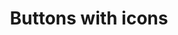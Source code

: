 ---
title: Buttons with icons
category: Application
paid: true
isActive: true
ltr: {"preview":"function App() {\n  return /*#__PURE__*/React.createElement(\"div\", {\n    className: \"btns-container\"\n  }, /*#__PURE__*/React.createElement(\"button\", {\n    className: \"flex items-center gap-2 px-3 py-1.5 text-sm text-indigo-600 duration-150 bg-indigo-50 rounded-lg hover:bg-indigo-100 active:bg-indigo-200\"\n  }, /*#__PURE__*/React.createElement(\"svg\", {\n    xmlns: \"http://www.w3.org/2000/svg\",\n    viewBox: \"0 0 24 24\",\n    fill: \"currentColor\",\n    className: \"w-4 h-4\"\n  }, /*#__PURE__*/React.createElement(\"path\", {\n    fillRule: \"evenodd\",\n    d: \"M6.32 2.577a49.255 49.255 0 0111.36 0c1.497.174 2.57 1.46 2.57 2.93V21a.75.75 0 01-1.085.67L12 18.089l-7.165 3.583A.75.75 0 013.75 21V5.507c0-1.47 1.073-2.756 2.57-2.93z\",\n    clipRule: \"evenodd\"\n  })), \"Button\"), /*#__PURE__*/React.createElement(\"button\", {\n    className: \"flex items-center gap-2 px-4 py-2 text-indigo-600 bg-indigo-50 rounded-lg duration-150 hover:bg-indigo-100 active:bg-indigo-200\"\n  }, /*#__PURE__*/React.createElement(\"svg\", {\n    xmlns: \"http://www.w3.org/2000/svg\",\n    viewBox: \"0 0 24 24\",\n    fill: \"currentColor\",\n    className: \"w-5 h-5\"\n  }, /*#__PURE__*/React.createElement(\"path\", {\n    fillRule: \"evenodd\",\n    d: \"M6.32 2.577a49.255 49.255 0 0111.36 0c1.497.174 2.57 1.46 2.57 2.93V21a.75.75 0 01-1.085.67L12 18.089l-7.165 3.583A.75.75 0 013.75 21V5.507c0-1.47 1.073-2.756 2.57-2.93z\",\n    clipRule: \"evenodd\"\n  })), \"Button\"), /*#__PURE__*/React.createElement(\"button\", {\n    className: \"flex items-center gap-2 px-5 py-3 text-indigo-600 duration-150 bg-indigo-50 rounded-lg hover:bg-indigo-100 active:bg-indigo-200\"\n  }, /*#__PURE__*/React.createElement(\"svg\", {\n    xmlns: \"http://www.w3.org/2000/svg\",\n    viewBox: \"0 0 24 24\",\n    fill: \"currentColor\",\n    className: \"w-6 h-6\"\n  }, /*#__PURE__*/React.createElement(\"path\", {\n    fillRule: \"evenodd\",\n    d: \"M6.32 2.577a49.255 49.255 0 0111.36 0c1.497.174 2.57 1.46 2.57 2.93V21a.75.75 0 01-1.085.67L12 18.089l-7.165 3.583A.75.75 0 013.75 21V5.507c0-1.47 1.073-2.756 2.57-2.93z\",\n    clipRule: \"evenodd\"\n  })), \"Button\"), /*#__PURE__*/React.createElement(\"button\", {\n    className: \"flex items-center gap-2 px-6 py-3.5 text-indigo-600 bg-indigo-50 rounded-lg duration-150 hover:bg-indigo-100 active:bg-indigo-200\"\n  }, /*#__PURE__*/React.createElement(\"svg\", {\n    xmlns: \"http://www.w3.org/2000/svg\",\n    viewBox: \"0 0 24 24\",\n    fill: \"currentColor\",\n    className: \"w-6 h-6\"\n  }, /*#__PURE__*/React.createElement(\"path\", {\n    fillRule: \"evenodd\",\n    d: \"M6.32 2.577a49.255 49.255 0 0111.36 0c1.497.174 2.57 1.46 2.57 2.93V21a.75.75 0 01-1.085.67L12 18.089l-7.165 3.583A.75.75 0 013.75 21V5.507c0-1.47 1.073-2.756 2.57-2.93z\",\n    clipRule: \"evenodd\"\n  })), \"Button\"), /*#__PURE__*/React.createElement(\"button\", {\n    className: \"flex items-center gap-2 px-7 py-4 text-indigo-600 duration-150 bg-indigo-50 rounded-lg hover:bg-indigo-100 active:bg-indigo-200\"\n  }, /*#__PURE__*/React.createElement(\"svg\", {\n    xmlns: \"http://www.w3.org/2000/svg\",\n    viewBox: \"0 0 24 24\",\n    fill: \"currentColor\",\n    className: \"w-6 h-6\"\n  }, /*#__PURE__*/React.createElement(\"path\", {\n    fillRule: \"evenodd\",\n    d: \"M6.32 2.577a49.255 49.255 0 0111.36 0c1.497.174 2.57 1.46 2.57 2.93V21a.75.75 0 01-1.085.67L12 18.089l-7.165 3.583A.75.75 0 013.75 21V5.507c0-1.47 1.073-2.756 2.57-2.93z\",\n    clipRule: \"evenodd\"\n  })), \"Button\"));\n}","vue":{"vueTail":[],"vueCss":[]},"react":{"jsxCss":[],"jsxTail":[{"code":"// sm\n<button\n    className=\"flex items-center gap-2 px-3 py-1.5 text-sm text-indigo-600 duration-150 bg-indigo-50 rounded-lg hover:bg-indigo-100 active:bg-indigo-200\"\n>\n    <svg xmlns=\"http://www.w3.org/2000/svg\" viewBox=\"0 0 24 24\" fill=\"currentColor\" className=\"w-4 h-4\">\n        <path fillRule=\"evenodd\" d=\"M6.32 2.577a49.255 49.255 0 0111.36 0c1.497.174 2.57 1.46 2.57 2.93V21a.75.75 0 01-1.085.67L12 18.089l-7.165 3.583A.75.75 0 013.75 21V5.507c0-1.47 1.073-2.756 2.57-2.93z\" clipRule=\"evenodd\" />\n    </svg>\n    Button\n</button>\n\n// default\n<button\n    className=\"flex items-center gap-2 px-4 py-2 text-indigo-600 bg-indigo-50 rounded-lg duration-150 hover:bg-indigo-100 active:bg-indigo-200\"\n>\n    <svg xmlns=\"http://www.w3.org/2000/svg\" viewBox=\"0 0 24 24\" fill=\"currentColor\" className=\"w-5 h-5\">\n        <path fillRule=\"evenodd\" d=\"M6.32 2.577a49.255 49.255 0 0111.36 0c1.497.174 2.57 1.46 2.57 2.93V21a.75.75 0 01-1.085.67L12 18.089l-7.165 3.583A.75.75 0 013.75 21V5.507c0-1.47 1.073-2.756 2.57-2.93z\" clipRule=\"evenodd\" />\n    </svg>\n    Button\n</button>\n\n// md\n<button\n    className=\"flex items-center gap-2 px-5 py-3 text-indigo-600 duration-150 bg-indigo-50 rounded-lg hover:bg-indigo-100 active:bg-indigo-200\"\n>\n    <svg xmlns=\"http://www.w3.org/2000/svg\" viewBox=\"0 0 24 24\" fill=\"currentColor\" className=\"w-6 h-6\">\n        <path fillRule=\"evenodd\" d=\"M6.32 2.577a49.255 49.255 0 0111.36 0c1.497.174 2.57 1.46 2.57 2.93V21a.75.75 0 01-1.085.67L12 18.089l-7.165 3.583A.75.75 0 013.75 21V5.507c0-1.47 1.073-2.756 2.57-2.93z\" clipRule=\"evenodd\" />\n    </svg>\n    Button\n</button>\n\n// lg\n<button\n    className=\"flex items-center gap-2 px-6 py-3.5 text-indigo-600 bg-indigo-50 rounded-lg duration-150 hover:bg-indigo-100 active:bg-indigo-200\"\n>\n    <svg xmlns=\"http://www.w3.org/2000/svg\" viewBox=\"0 0 24 24\" fill=\"currentColor\" className=\"w-6 h-6\">\n        <path fillRule=\"evenodd\" d=\"M6.32 2.577a49.255 49.255 0 0111.36 0c1.497.174 2.57 1.46 2.57 2.93V21a.75.75 0 01-1.085.67L12 18.089l-7.165 3.583A.75.75 0 013.75 21V5.507c0-1.47 1.073-2.756 2.57-2.93z\" clipRule=\"evenodd\" />\n    </svg>\n    Button\n</button>\n\n// xl\n<button\n    className=\"flex items-center gap-2 px-7 py-4 text-indigo-600 duration-150 bg-indigo-50 rounded-lg hover:bg-indigo-100 active:bg-indigo-200\"\n>\n    <svg xmlns=\"http://www.w3.org/2000/svg\" viewBox=\"0 0 24 24\" fill=\"currentColor\" className=\"w-6 h-6\">\n        <path fillRule=\"evenodd\" d=\"M6.32 2.577a49.255 49.255 0 0111.36 0c1.497.174 2.57 1.46 2.57 2.93V21a.75.75 0 01-1.085.67L12 18.089l-7.165 3.583A.75.75 0 013.75 21V5.507c0-1.47 1.073-2.756 2.57-2.93z\" clipRule=\"evenodd\" />\n    </svg>\n    Button\n</button>","label":"App.jsx"}]}}
rtl: {"vue":{"vueCss":[],"vueTail":[]},"react":{"jsxCss":[],"jsxTail":[{"code":"// sm\n<button\n    className=\"flex items-center gap-2 px-3 py-1.5 text-sm text-indigo-600 duration-150 bg-indigo-50 rounded-lg hover:bg-indigo-100 active:bg-indigo-200\"\n>\n    <svg xmlns=\"http://www.w3.org/2000/svg\" viewBox=\"0 0 24 24\" fill=\"currentColor\" className=\"w-4 h-4\">\n        <path fillRule=\"evenodd\" d=\"M6.32 2.577a49.255 49.255 0 0111.36 0c1.497.174 2.57 1.46 2.57 2.93V21a.75.75 0 01-1.085.67L12 18.089l-7.165 3.583A.75.75 0 013.75 21V5.507c0-1.47 1.073-2.756 2.57-2.93z\" clipRule=\"evenodd\" />\n    </svg>\n    اضغط هنا\n</button>\n\n// default\n<button\n    className=\"flex items-center gap-2 px-4 py-2 text-indigo-600 bg-indigo-50 rounded-lg duration-150 hover:bg-indigo-100 active:bg-indigo-200\"\n>\n    <svg xmlns=\"http://www.w3.org/2000/svg\" viewBox=\"0 0 24 24\" fill=\"currentColor\" className=\"w-5 h-5\">\n        <path fillRule=\"evenodd\" d=\"M6.32 2.577a49.255 49.255 0 0111.36 0c1.497.174 2.57 1.46 2.57 2.93V21a.75.75 0 01-1.085.67L12 18.089l-7.165 3.583A.75.75 0 013.75 21V5.507c0-1.47 1.073-2.756 2.57-2.93z\" clipRule=\"evenodd\" />\n    </svg>\n    اضغط هنا\n</button>\n\n// md\n<button\n    className=\"flex items-center gap-2 px-5 py-3 text-indigo-600 duration-150 bg-indigo-50 rounded-lg hover:bg-indigo-100 active:bg-indigo-200\"\n>\n    <svg xmlns=\"http://www.w3.org/2000/svg\" viewBox=\"0 0 24 24\" fill=\"currentColor\" className=\"w-6 h-6\">\n        <path fillRule=\"evenodd\" d=\"M6.32 2.577a49.255 49.255 0 0111.36 0c1.497.174 2.57 1.46 2.57 2.93V21a.75.75 0 01-1.085.67L12 18.089l-7.165 3.583A.75.75 0 013.75 21V5.507c0-1.47 1.073-2.756 2.57-2.93z\" clipRule=\"evenodd\" />\n    </svg>\n    اضغط هنا\n</button>\n\n// lg\n<button\n    className=\"flex items-center gap-2 px-6 py-3.5 text-indigo-600 bg-indigo-50 rounded-lg duration-150 hover:bg-indigo-100 active:bg-indigo-200\"\n>\n    <svg xmlns=\"http://www.w3.org/2000/svg\" viewBox=\"0 0 24 24\" fill=\"currentColor\" className=\"w-6 h-6\">\n        <path fillRule=\"evenodd\" d=\"M6.32 2.577a49.255 49.255 0 0111.36 0c1.497.174 2.57 1.46 2.57 2.93V21a.75.75 0 01-1.085.67L12 18.089l-7.165 3.583A.75.75 0 013.75 21V5.507c0-1.47 1.073-2.756 2.57-2.93z\" clipRule=\"evenodd\" />\n    </svg>\n    اضغط هنا\n</button>\n\n// xl\n<button\n    className=\"flex items-center gap-2 px-7 py-4 text-indigo-600 duration-150 bg-indigo-50 rounded-lg hover:bg-indigo-100 active:bg-indigo-200\"\n>\n    <svg xmlns=\"http://www.w3.org/2000/svg\" viewBox=\"0 0 24 24\" fill=\"currentColor\" className=\"w-6 h-6\">\n        <path fillRule=\"evenodd\" d=\"M6.32 2.577a49.255 49.255 0 0111.36 0c1.497.174 2.57 1.46 2.57 2.93V21a.75.75 0 01-1.085.67L12 18.089l-7.165 3.583A.75.75 0 013.75 21V5.507c0-1.47 1.073-2.756 2.57-2.93z\" clipRule=\"evenodd\" />\n    </svg>\n    اضغط هنا\n</button>","label":"App.jsx"}]},"preview":"function App() {\n  return /*#__PURE__*/React.createElement(\"div\", {\n    className: \"btns-container\"\n  }, /*#__PURE__*/React.createElement(\"button\", {\n    className: \"flex items-center gap-2 px-3 py-1.5 text-sm text-indigo-600 duration-150 bg-indigo-50 rounded-lg hover:bg-indigo-100 active:bg-indigo-200\"\n  }, /*#__PURE__*/React.createElement(\"svg\", {\n    xmlns: \"http://www.w3.org/2000/svg\",\n    viewBox: \"0 0 24 24\",\n    fill: \"currentColor\",\n    className: \"w-4 h-4\"\n  }, /*#__PURE__*/React.createElement(\"path\", {\n    fillRule: \"evenodd\",\n    d: \"M6.32 2.577a49.255 49.255 0 0111.36 0c1.497.174 2.57 1.46 2.57 2.93V21a.75.75 0 01-1.085.67L12 18.089l-7.165 3.583A.75.75 0 013.75 21V5.507c0-1.47 1.073-2.756 2.57-2.93z\",\n    clipRule: \"evenodd\"\n  })), \"\\u0627\\u0636\\u063A\\u0637 \\u0647\\u0646\\u0627\"), /*#__PURE__*/React.createElement(\"button\", {\n    className: \"flex items-center gap-2 px-4 py-2 text-indigo-600 bg-indigo-50 rounded-lg duration-150 hover:bg-indigo-100 active:bg-indigo-200\"\n  }, /*#__PURE__*/React.createElement(\"svg\", {\n    xmlns: \"http://www.w3.org/2000/svg\",\n    viewBox: \"0 0 24 24\",\n    fill: \"currentColor\",\n    className: \"w-5 h-5\"\n  }, /*#__PURE__*/React.createElement(\"path\", {\n    fillRule: \"evenodd\",\n    d: \"M6.32 2.577a49.255 49.255 0 0111.36 0c1.497.174 2.57 1.46 2.57 2.93V21a.75.75 0 01-1.085.67L12 18.089l-7.165 3.583A.75.75 0 013.75 21V5.507c0-1.47 1.073-2.756 2.57-2.93z\",\n    clipRule: \"evenodd\"\n  })), \"\\u0627\\u0636\\u063A\\u0637 \\u0647\\u0646\\u0627\"), /*#__PURE__*/React.createElement(\"button\", {\n    className: \"flex items-center gap-2 px-5 py-3 text-indigo-600 duration-150 bg-indigo-50 rounded-lg hover:bg-indigo-100 active:bg-indigo-200\"\n  }, /*#__PURE__*/React.createElement(\"svg\", {\n    xmlns: \"http://www.w3.org/2000/svg\",\n    viewBox: \"0 0 24 24\",\n    fill: \"currentColor\",\n    className: \"w-6 h-6\"\n  }, /*#__PURE__*/React.createElement(\"path\", {\n    fillRule: \"evenodd\",\n    d: \"M6.32 2.577a49.255 49.255 0 0111.36 0c1.497.174 2.57 1.46 2.57 2.93V21a.75.75 0 01-1.085.67L12 18.089l-7.165 3.583A.75.75 0 013.75 21V5.507c0-1.47 1.073-2.756 2.57-2.93z\",\n    clipRule: \"evenodd\"\n  })), \"\\u0627\\u0636\\u063A\\u0637 \\u0647\\u0646\\u0627\"), /*#__PURE__*/React.createElement(\"button\", {\n    className: \"flex items-center gap-2 px-6 py-3.5 text-indigo-600 bg-indigo-50 rounded-lg duration-150 hover:bg-indigo-100 active:bg-indigo-200\"\n  }, /*#__PURE__*/React.createElement(\"svg\", {\n    xmlns: \"http://www.w3.org/2000/svg\",\n    viewBox: \"0 0 24 24\",\n    fill: \"currentColor\",\n    className: \"w-6 h-6\"\n  }, /*#__PURE__*/React.createElement(\"path\", {\n    fillRule: \"evenodd\",\n    d: \"M6.32 2.577a49.255 49.255 0 0111.36 0c1.497.174 2.57 1.46 2.57 2.93V21a.75.75 0 01-1.085.67L12 18.089l-7.165 3.583A.75.75 0 013.75 21V5.507c0-1.47 1.073-2.756 2.57-2.93z\",\n    clipRule: \"evenodd\"\n  })), \"\\u0627\\u0636\\u063A\\u0637 \\u0647\\u0646\\u0627\"), /*#__PURE__*/React.createElement(\"button\", {\n    className: \"flex items-center gap-2 px-7 py-4 text-indigo-600 duration-150 bg-indigo-50 rounded-lg hover:bg-indigo-100 active:bg-indigo-200\"\n  }, /*#__PURE__*/React.createElement(\"svg\", {\n    xmlns: \"http://www.w3.org/2000/svg\",\n    viewBox: \"0 0 24 24\",\n    fill: \"currentColor\",\n    className: \"w-6 h-6\"\n  }, /*#__PURE__*/React.createElement(\"path\", {\n    fillRule: \"evenodd\",\n    d: \"M6.32 2.577a49.255 49.255 0 0111.36 0c1.497.174 2.57 1.46 2.57 2.93V21a.75.75 0 01-1.085.67L12 18.089l-7.165 3.583A.75.75 0 013.75 21V5.507c0-1.47 1.073-2.756 2.57-2.93z\",\n    clipRule: \"evenodd\"\n  })), \"\\u0627\\u0636\\u063A\\u0637 \\u0647\\u0646\\u0627\"));\n}"}
slug: /buttons
id: 90f2442b-098f-452c-b333-f6e5363f7c55
created_at: 1668375157181
---